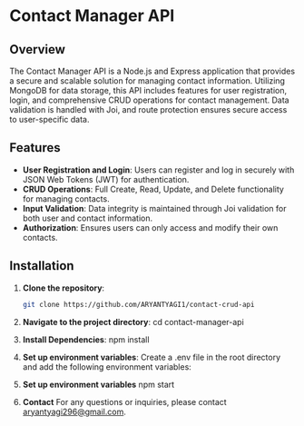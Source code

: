 # Contact Manager API

## Overview

The Contact Manager API is a Node.js and Express application that provides a secure and scalable solution for managing contact information. Utilizing MongoDB for data storage, this API includes features for user registration, login, and comprehensive CRUD operations for contact management. Data validation is handled with Joi, and route protection ensures secure access to user-specific data.

## Features

- **User Registration and Login**: Users can register and log in securely with JSON Web Tokens (JWT) for authentication.
- **CRUD Operations**: Full Create, Read, Update, and Delete functionality for managing contacts.
- **Input Validation**: Data integrity is maintained through Joi validation for both user and contact information.
- **Authorization**: Ensures users can only access and modify their own contacts.

## Installation

1. **Clone the repository**:

   ```bash
   git clone https://github.com/ARYANTYAGI1/contact-crud-api

2. **Navigate to the project directory**:
    cd contact-manager-api

3. **Install Dependencies**:
     npm install

4. **Set up environment variables**:
     Create a .env file in the root directory and add the following environment variables:
5. **Set up environment variables**
    npm start

6. **Contact**
For any questions or inquiries, please contact aryantyagi296@gmail.com.
